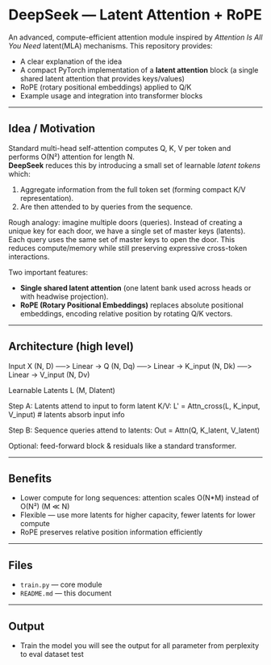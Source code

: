 # DeepSeek — Latent Attention + RoPE
An advanced, compute-efficient attention module inspired by *Attention Is All You Need* latent(MLA) mechanisms.
This repository provides:
- A clear explanation of the idea
- A compact PyTorch implementation of a **latent attention** block (a single shared latent attention that provides keys/values)
- RoPE (rotary positional embeddings) applied to Q/K
- Example usage and integration into transformer blocks

---

## Idea / Motivation

Standard multi-head self-attention computes Q, K, V per token and performs O(N²) attention for length N.  
**DeepSeek** reduces this by introducing a small set of learnable *latent tokens* which:
1. Aggregate information from the full token set (forming compact K/V representation).
2. Are then attended to by queries from the sequence.

Rough analogy: imagine multiple doors (queries). Instead of creating a unique key for each door, we have a single set of master keys (latents). Each query uses the same set of master keys to open the door. This reduces compute/memory while still preserving expressive cross-token interactions.

Two important features:
- **Single shared latent attention** (one latent bank used across heads or with headwise projection).
- **RoPE (Rotary Positional Embeddings)** replaces absolute positional embeddings, encoding relative position by rotating Q/K vectors.

---

## Architecture (high level)

Input X (N, D)  ──> Linear → Q (N, Dq)
                 ──> Linear → K_input (N, Dk)
                 ──> Linear → V_input (N, Dv)

Learnable Latents L (M, Dlatent)

Step A: Latents attend to input to form latent K/V:
  L' = Attn_cross(L, K_input, V_input)   # latents absorb input info

Step B: Sequence queries attend to latents:
  Out = Attn(Q, K_latent, V_latent)

Optional: feed-forward block & residuals like a standard transformer.

---

## Benefits
- Lower compute for long sequences: attention scales O(N*M) instead of O(N²) (M ≪ N)
- Flexible — use more latents for higher capacity, fewer latents for lower compute
- RoPE preserves relative position information efficiently

---

## Files
- `train.py` — core module 
- `README.md` — this document

---

## Output
- Train the model you will see the output for all parameter from perplexity to eval dataset test

